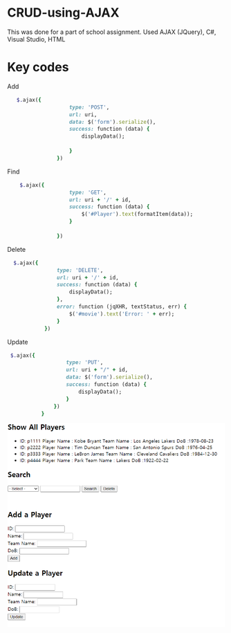 # CRUD-using-AJAX
This was done for a part of school assignment.
Used AJAX (JQuery), C#, Visual Studio, HTML

# Key codes

Add
```rb
   $.ajax({
                    type: 'POST',
                    url: uri,
                    data: $('form').serialize(),
                    success: function (data) {
                        displayData();

                    }
                })
```

Find
```rb
    $.ajax({
                    type: 'GET',
                    url: uri + '/' + id,
                    success: function (data) {
                        $('#Player').text(formatItem(data));
                    }

                })
```

Delete
```rb
  $.ajax({
                type: 'DELETE',
                url: uri + '/' + id,
                success: function (data) {
                    displayData();
                },
                error: function (jqXHR, textStatus, err) {
                    $('#movie').text('Error: ' + err);
                }
            })
 ```
 
 Update
 ```rb
  $.ajax({
                    type: 'PUT',
                    url: uri + "/" + id,
                    data: $('form').serialize(),
                    success: function (data) {
                        displayData();
                    }
                })
            }
```
          
![alt text](https://github.com/wqdoqw/CRUD-using-AJAX/blob/master/2.PNG)
